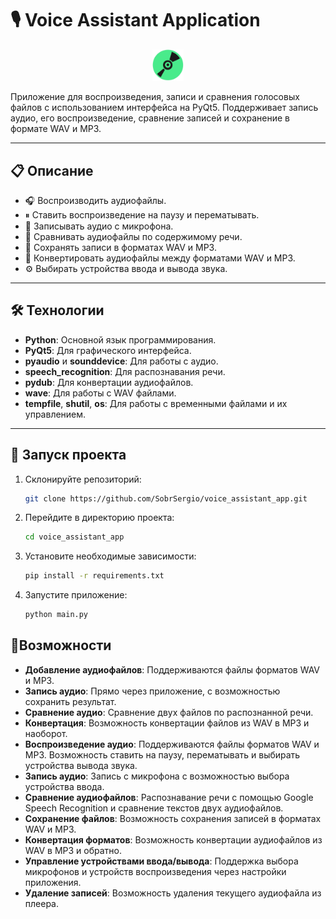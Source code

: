 
# 🎙 Voice Assistant Application

<p align="center">
  <img src="icon.png" alt="Логотип" width="50">
</p>

Приложение для воспроизведения, записи и сравнения голосовых файлов с использованием интерфейса на PyQt5. Поддерживает запись аудио, его воспроизведение, сравнение записей и сохранение в формате WAV и MP3.

--- 

## 📋 Описание
- 🎧 Воспроизводить аудиофайлы.
- ⏸ Ставить воспроизведение на паузу и перематывать.
- 🎤 Записывать аудио с микрофона.
- 📝 Сравнивать аудиофайлы по содержимому речи.
- 💾 Сохранять записи в форматах WAV и MP3.
- 🔄 Конвертировать аудиофайлы между форматами WAV и MP3.
- ⚙️ Выбирать устройства ввода и вывода звука.

---

## 🛠 Технологии
- **Python**: Основной язык программирования.
- **PyQt5**: Для графического интерфейса.
- **pyaudio** и **sounddevice**: Для работы с аудио.
- **speech_recognition**: Для распознавания речи.
- **pydub**: Для конвертации аудиофайлов.
- **wave**: Для работы с WAV файлами.
- **tempfile**, **shutil**, **os**: Для работы с временными файлами и их управлением.

---

## 🚀 Запуск проекта

1. Склонируйте репозиторий:
   ```bash
   git clone https://github.com/SobrSergio/voice_assistant_app.git
   ```
2. Перейдите в директорию проекта:
   ```bash
   cd voice_assistant_app
   ```
3. Установите необходимые зависимости:
   ```bash
   pip install -r requirements.txt
   ```
4. Запустите приложение:
   ```bash
   python main.py
   ```

## 📝Возможности

- **Добавление аудиофайлов**: Поддерживаются файлы форматов WAV и MP3.
- **Запись аудио**: Прямо через приложение, с возможностью сохранить результат.
- **Сравнение аудио**: Сравнение двух файлов по распознанной речи.
- **Конвертация**: Возможность конвертации файлов из WAV в MP3 и наоборот.
- **Воспроизведение аудио**: Поддерживаются файлы форматов WAV и MP3. Возможность ставить на паузу, перематывать и выбирать устройства вывода звука.
- **Запись аудио**: Запись с микрофона с возможностью выбора устройства ввода.
- **Сравнение аудиофайлов**: Распознавание речи с помощью Google Speech Recognition и сравнение текстов двух аудиофайлов.
- **Сохранение файлов**: Возможность сохранения записей в форматах WAV и MP3.
- **Конвертация форматов**: Возможность конвертации аудиофайлов из WAV в MP3 и обратно.
- **Управление устройствами ввода/вывода**: Поддержка выбора микрофонов и устройств воспроизведения через настройки приложения.
- **Удаление записей**: Возможность удаления текущего аудиофайла из плеера.